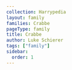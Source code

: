 ```yaml
---
collection: Harrypedia
layout: family
families: Crabbe
pageType: family
title: Crabbe
author: Luke Schierer
tags: ["family"]
sidebar:
  order: 1
---
```

